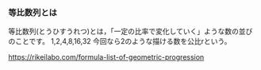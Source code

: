 ### 等比数列とは
等比数列(とうひすうれつ)とは，「一定の比率で変化していく」ような数の並びのことです。
1,2,4,8,16,32
今回なら2のような描ける数を公比rという。

https://rikeilabo.com/formula-list-of-geometric-progression